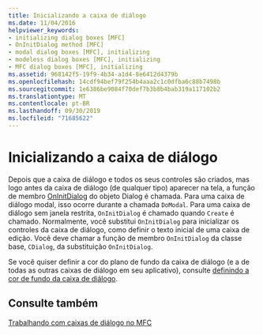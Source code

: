 ```yaml
---
title: Inicializando a caixa de diálogo
ms.date: 11/04/2016
helpviewer_keywords:
- initializing dialog boxes [MFC]
- OnInitDialog method [MFC]
- modal dialog boxes [MFC], initializing
- modeless dialog boxes [MFC], initializing
- MFC dialog boxes [MFC], initializing
ms.assetid: 968142f5-19f9-4b34-a1d4-8e6412d4379b
ms.openlocfilehash: 14cdf94bef79f254b4aaa2c1c0dfba6c88b7498b
ms.sourcegitcommit: 1e6386be9084f70def7b3b8b4bab319a117102b2
ms.translationtype: MT
ms.contentlocale: pt-BR
ms.lasthandoff: 09/30/2019
ms.locfileid: "71685622"
---
```

# <a name="initializing-the-dialog-box"></a>Inicializando a caixa de diálogo

Depois que a caixa de diálogo e todos os seus controles são criados, mas logo antes da caixa de diálogo (de qualquer tipo) aparecer na tela, a função de membro [OnInitDialog](../mfc/reference/cdialog-class.md#oninitdialog) do objeto Dialog é chamada. Para uma caixa de diálogo modal, isso ocorre durante a chamada `DoModal`. Para uma caixa de diálogo sem janela restrita, `OnInitDialog` é chamado quando `Create` é chamado. Normalmente, você substitui `OnInitDialog` para inicializar os controles da caixa de diálogo, como definir o texto inicial de uma caixa de edição. Você deve chamar a função de membro `OnInitDialog` da classe base, `CDialog`, da substituição `OnInitDialog`.

Se você quiser definir a cor do plano de fundo da caixa de diálogo (e a de todas as outras caixas de diálogo em seu aplicativo), consulte [definindo a cor de fundo da caixa de diálogo](../mfc/setting-the-dialog-boxs-background-color.md).

## <a name="see-also"></a>Consulte também

[Trabalhando com caixas de diálogo no MFC](../mfc/life-cycle-of-a-dialog-box.md)
